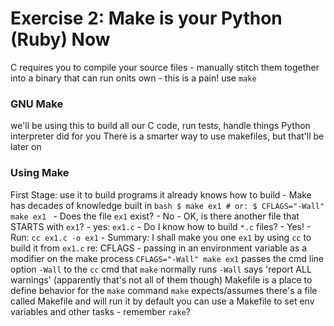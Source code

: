# Exercise 2: Make is your Python (Ruby) Now
C requires you to compile your source files
    - manually stitch them together into a binary that can run onits own
    - this is a pain! use `make`

### GNU Make
we'll be using this to build all our C code, run tests, handle things Python interpreter did for you
There is a smarter way to use makefiles, but that'll be later on

### Using Make
First Stage: use it to build programs it already knows how to build
    - Make has decades of knowledge built in
    ```bash
    $ make ex1
    # or:
    $ CFLAGS="-Wall" make ex1
    ```
    - Does the file `ex1` exist?
        - No
    - OK, is there another file that STARTS with `ex1`?
        - yes: `ex1.c`
    - Do I know how to build `*.c` files?
        - Yes!
    - Run: `cc ex1.c -o ex1`
    - Summary: I shall make you one `ex1` by using `cc` to build it from `ex1.c`
re: CFLAGS - passing in an environment variable as a modifier on the make process
    `CFLAGS="-Wall" make ex1` passes the cmd line option `-Wall` to the `cc` cmd that `make` normally runs
    `-Wall` says 'report ALL warnings' (apparently that's not all of them though)
Makefile is a place to define behavior for the `make` command
`make` expects/assumes there's a file called Makefile and will run it by default
    you can use a Makefile to set env variables and other tasks
        - remember `rake`?


